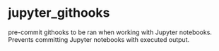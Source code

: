 # jupyter_githooks
pre-commit githooks to be ran when working with Jupyter notebooks.
Prevents committing Jupyter notebooks with executed output.
